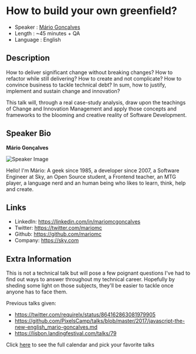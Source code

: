 How to build your own greenfield?
=========================

* Speaker   : [Mário Gonçalves](https://pixels.camp/mariomc)
* Length    : ~45 minutes + QA
* Language  : English

Description
-----------

How to deliver significant change without breaking changes? How to refactor while still delivering? How to create and not complicate? How to convince business to tackle technical debt? In sum, how to justify, implement and sustain change and innovation?

This talk will, through a real case-study analysis, draw upon the teachings of Change and Innovation Management and apply those concepts and frameworks to the blooming and creative reality of Software Development.

Speaker Bio
-----------

**Mário Gonçalves**

![Speaker Image](https://avatars1.githubusercontent.com/u/887163?s=460&v=4)

Hello! I'm Mário: A geek since 1985, a developer since 2007, a Software Engineer at Sky, an Open Source student, a Frontend teacher, an MTG player, a language nerd and an human being who likes to learn, think, help and create.

Links
-----

* LinkedIn: https://linkedin.com/in/mariomcgoncalves
* Twitter: https://twitter.com/mariomc
* Github: https://github.com/mariomc
* Company: https://sky.com

Extra Information
-----------------

This is not a technical talk but will pose a few poignant questions I've had to find out ways to answer throughout my technical career. Hopefully by sheding some light on those subjects, they'll be easier to tackle once anyone has to face them.

Previous talks given:

* https://twitter.com/requirelx/status/864162863081979905
* https://github.com/PixelsCamp/talks/blob/master/2017/javascript-the-new-english_mario-goncalves.md
* https://lisbon.landingfestival.com/talks/79

Click [here][1] to see the full calendar and pick your favorite talks

[1]: https://pixels.camp/schedule/
